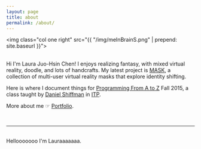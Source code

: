 ```yaml
---
layout: page
title: about
permalink: /about/
---
```

<img class="col one right" src="{{ "/img/meInBrainS.png" | prepend: site.baseurl }}">

<br/>
Hi I'm Laura Juo-Hsin Chen! I enjoys realizing fantasy, with mixed virtual reality, doodle, and lots of handcrafts. My latest project is <a href="http://jhclaura.github.io/MASK" target="blank">MASK</a>, a collection of multi-user virtual reality masks that explore identity shifting.

Here is where I document things for <a href="https://github.com/shiffman/A2Z-F15">Programming From A to Z</a> Fall 2015, a class taught by <a href="http://shiffman.net/">Daniel Shiffman</a> in <a href="https://tisch.nyu.edu/itp">ITP</a>.

More about me ☞ <a href="http://www.jhclaura.com">Portfolio</a>.


<br/>
<hr/>
<br/>
<span class="contacticon center">
	<a href="mailto:jhclaura@gmail.com"><i class="fa fa-envelope-square"></i></a>
	<a href="https://github.com/jhclaura" target="_blank"><i class="fa fa-github-square"></i></a>
	<!-- <a href="https://www.linkedin.com" target="_blank"><i class="fa fa-linkedin-square"></i></a> -->
	<!-- <a href="http://tumblr.com" target="_blank"><i class="fa fa-tumblr-square"></i></a> -->
	<a href="https://twitter.com/jhclaura" target="_blank"><i class="fa fa-twitter-square"></i></a>
</span>

<div class="col three caption">
	Hellooooooo I'm Lauraaaaaaa.
</div>

